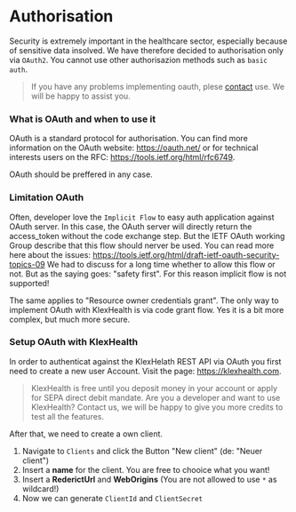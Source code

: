 # Authorisation

Security is extremely important in the healthcare sector, especially because of sensitive data insolved.
We have therefore decided to authorisation only via `OAuth2`. You cannot use other authorisazion methods such as `basic auth`.

> If you have any problems implementing oauth, plese [contact](mailto:support@klexhealth.com) use. We will be happy to assist you.

### What is OAuth and when to use it

OAuth is a standard protocol for authorisation. You can find more information on the OAuth website: https://oauth.net/ or for technical interests users on the RFC: https://tools.ietf.org/html/rfc6749.

OAuth should be preffered in any case.

### Limitation OAuth

Often, developer love the `Implicit Flow` to easy auth application against OAuth server. In this case, the OAuth server will directly return the access_token without the code exchange step. But the IETF OAuth working Group describe that this flow should nerver be used. You can read more here about the issues: https://tools.ietf.org/html/draft-ietf-oauth-security-topics-09
We had to discuss for a long time whether to allow this flow or not. But as the saying goes: "safety first". For this reason implicit flow is not supported!

The same applies to "Resource owner credentials grant". The only way to implement OAuth with KlexHealth is via code grant flow.
Yes it is a bit more complex, but much more secure.

### Setup OAuth with KlexHealth

In order to authenticat against the KlexHelath REST API via OAuth you first need to create a new user Account. Visit the page: https://klexhealth.com.

> KlexHealth is free until you deposit money in your account or apply for SEPA direct debit mandate. Are you a developer and want to use KlexHealth? Contact us, we will be happy to give you more credits to test all the features.

After that, we need to create a own client.

1. Navigate to `Clients` and click the Button "New client" (de: "Neuer client")
2. Insert a **name** for the client. You are free to chooice what you want!
3. Insert a **RederictUrl** and **WebOrigins** (You are not allowed to use `*` as wildcard!)
4. Now we can generate `ClientId` and `ClientSecret`
